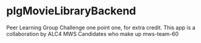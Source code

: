 # plgMovieLibraryBackend
Peer Learning Group Challenge one point one, for extra credit. This app is a collaboration by ALC4 MWS Candidates who make up mws-team-60

